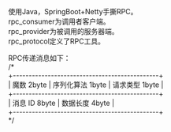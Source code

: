 使用Java，SpringBoot+Netty手撕RPC。  
rpc_consumer为调用者客户端。  
rpc_provider为被调用的服务器端。  
rpc_protocol定义了RPC工具。  

RPC传递消息如下：  
/*  
+----------------------------------------------+  
| 魔数 2byte | 序列化算法 1byte | 请求类型 1byte  |  
+----------------------------------------------+  
| 消息 ID 8byte     |      数据长度 4byte       |  
+----------------------------------------------+  
*/  

